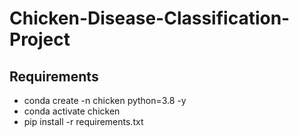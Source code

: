 # Chicken-Disease-Classification-Project
## Requirements
- conda create -n chicken python=3.8 -y
- conda activate chicken
- pip install -r requirements.txt
